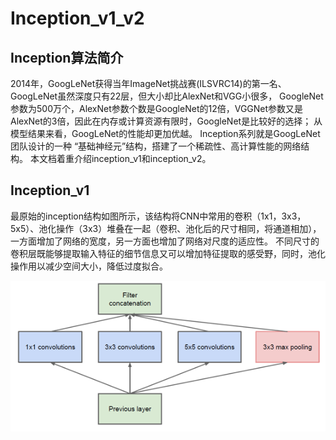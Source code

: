 # Inception_v1_v2

## **Inception算法简介** 
2014年，GoogLeNet获得当年ImageNet挑战赛(ILSVRC14)的第一名、GoogLeNet虽然深度只有22层，但大小却比AlexNet和VGG小很多，
GoogleNet参数为500万个，AlexNet参数个数是GoogleNet的12倍，VGGNet参数又是AlexNet的3倍，因此在内存或计算资源有限时，GoogleNet是比较好的选择；
从模型结果来看，GoogLeNet的性能却更加优越。 Inception系列就是GoogLeNet团队设计的一种 “基础神经元”结构，搭建了一个稀疏性、高计算性能的网络结构。
本文档着重介绍inception_v1和inception_v2。

## **Inception_v1**
最原始的inception结构如图所示，该结构将CNN中常用的卷积（1x1，3x3，5x5）、池化操作（3x3）堆叠在一起（卷积、池化后的尺寸相同，将通道相加），一方面增加了网络的宽度，另一方面也增加了网络对尺度的适应性。
不同尺寸的卷积层既能够提取输入特征的细节信息又可以增加特征提取的感受野，同时，池化操作用以减少空间大小，降低过度拟合。

<div style="align: center">
<img src='网络结构图/inception_1.png' width="600px" div align=center />
</div>


